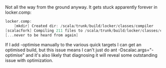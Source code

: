 Not all the way from the ground anyway.  It gets stuck apparently forever in locker.comp:
```scala
locker.comp:
    [mkdir] Created dir: /scala/trunk/build/locker/classes/compiler
[scalacfork] Compiling 211 files to /scala/trunk/build/locker/classes/compiler
[...never to be heard from again]
```
If I add -optimise manually to the various quick targets I can get an optimised build, but this issue means I can't just do ant -Dscalac.args="-optimise" and it's also likely that diagnosing it will reveal some outstanding issue with optimization.
